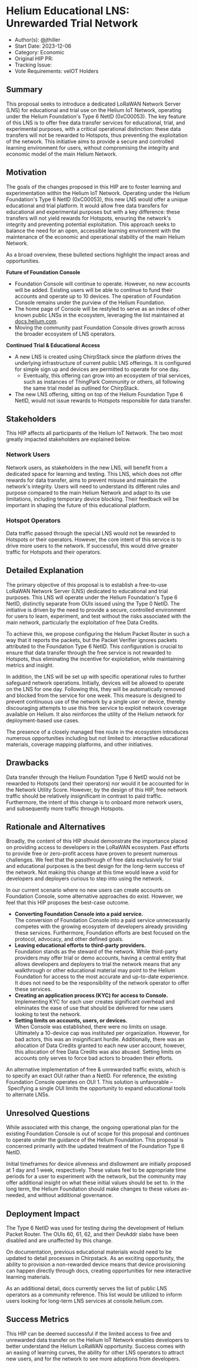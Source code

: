 # Helium Educational LNS: Unrewarded Trial Network

- Author(s): @jthiller
- Start Date: 2023-12-06
- Category: Economic
- Original HIP PR: <!-- leave this empty; maintainer will fill in ID of this pull request -->
- Tracking Issue: <!-- leave this empty; maintainer will create a discussion issue -->
- Vote Requirements: veIOT Holders

## Summary

This proposal seeks to introduce a dedicated LoRaWAN Network Server (LNS) for educational and trial use on the Helium IoT Network, operating under the Helium Foundation's Type 6 NetID (0xC00053). The key feature of this LNS is to offer free data transfer services for educational, trial, and experimental purposes, with a critical operational distinction: these data transfers will not be rewarded to Hotspots, thus preventing the exploitation of the network. This initiative aims to provide a secure and controlled learning environment for users, without compromising the integrity and economic model of the main Helium Network.

## Motivation

The goals of the changes proposed in this HIP are to foster learning and experimentation within the Helium IoT Network. Operating under the Helium Foundation's Type 6 NetID (0xC00053), this new LNS would offer a unique educational and trial platform. It would allow free data transfers for educational and experimental purposes but with a key difference: these transfers will not yield rewards for Hotspots, ensuring the network's integrity and preventing potential exploitation. This approach seeks to balance the need for an open, accessible learning environment with the maintenance of the economic and operational stability of the main Helium Network.

As a broad overview, these bulleted sections highlight the impact areas and opportunities.

**Future of Foundation Console**
- Foundation Console will continue to operate. However, no new accounts will be added. Existing users will be able to continue to fund their accounts and operate up to 10 devices. The operation of Foundation Console remains under the purview of the Helium Foundation.
- The home page of Console will be restyled to serve as an index of other known public LNSs in the ecosystem, leveraging the list maintained at [docs.helium.com](https://docs.helium.com/iot/find-a-lns-provider).
- Moving the community past Foundation Console drives growth across the broader ecosystem of LNS operators.

**Continued Trial & Educational Access**
- A new LNS is created using ChirpStack since the platform drives the underlying infrastructure of current public LNS offerings. It is configured for simple sign up and devices are permitted to operate for one day.
  - Eventually, this offering can grow into an ecosystem of trial services, such as instances of ThingPark Community or others, all following the same trial model as outlined for ChirpStack.
- The new LNS offering, sitting on top of the Helium Foundation Type 6 NetID, would not issue rewards to Hotspots responsible for data transfer.

## Stakeholders

This HIP affects all participants of the Helium IoT Network. The two most greatly impacted stakeholders are explained below.

### Network Users
Network users, as stakeholders in the new LNS, will benefit from a dedicated space for learning and testing. This LNS, which does not offer rewards for data transfer, aims to prevent misuse and maintain the network's integrity. Users will need to understand its different rules and purpose compared to the main Helium Network and adapt to its use limitations, including temporary device blocking. Their feedback will be important in shaping the future of this educational platform.

### Hotspot Operators
Data traffic passed through the special LNS would not be rewarded to Hotspots or their operators. However, the core intent of this service is to drive more users to the network. If successful, this would drive greater traffic for Hotspots and their operators.

## Detailed Explanation

The primary objective of this proposal is to establish a free-to-use LoRaWAN Network Server (LNS) dedicated to educational and trial purposes. This LNS will operate under the Helium Foundation's Type 6 NetID, distinctly separate from OUIs issued using the Type 0 NetID. The initiative is driven by the need to provide a secure, controlled environment for users to learn, experiment, and test without the risks associated with the main network, particularly the exploitation of free Data Credits.

To achieve this, we propose configuring the Helium Packet Router in such a way that it reports the packets, but the Packet Verifier ignores packets attributed to the Foundation Type 6 NetID. This configuration is crucial to ensure that data transfer through the free service is not rewarded to Hotspots, thus eliminating the incentive for exploitation, while maintaining metrics and insight.

In addition, the LNS will be set up with specific operational rules to further safeguard network operations. Initially, devices will be allowed to operate on the LNS for one day. Following this, they will be automatically removed and blocked from the service for one week. This measure is designed to prevent continuous use of the network by a single user or device, thereby discouraging attempts to use this free service to exploit network coverage available on Helium. It also reinforces the utility of the Helium network for deployment-based use cases.

The presence of a closely managed free route in the ecosystem introduces numerous opportunities including but not limited to: interactive educational materials, coverage mapping platforms, and other initiatives.

## Drawbacks

Data transfer through the Helium Foundation Type 6 NetID would not be rewarded to Hotspots (and their operators) nor would it be accounted for in the Network Utility Score. However, by the design of this HIP, free network traffic should be relatively insignificant in contrast to paid traffic. Furthermore, the intent of this change is to onboard more network users, and subsequently more traffic through Hotspots.

## Rationale and Alternatives

Broadly, the content of this HIP should demonstrate the importance placed on providing access to developers in the LoRaWAN ecosystem. Past efforts to provide free or zero-profit access have proven to present numerous challenges. We feel that the passthrough of free data exclusively for trial and educational purposes is the best design for the long-term success of the network. Not making this change at this time would leave a void for developers and deployers curious to step into using the network.

In our current scenario where no new users can create accounts on Foundation Console, some alternative approaches do exist. However, we feel that this HIP proposes the best-case outcome.

- **Converting Foundation Console into a paid service.**  
  The conversion of Foundation Console into a paid service unnecessarily competes with the growing ecosystem of developers already providing these services. Furthermore, Foundation efforts are best focused on the protocol, advocacy, and other defined goals.
- **Leaving educational efforts to third-party providers.**  
  Foundation stands as the steward of the network. While third-party providers may offer trial or demo accounts, having a central entity that allows developers and deployers to trial the network means that any walkthrough or other educational material may point to the Helium Foundation for access to the most accurate and up-to-date experience. It does not need to be the responsibility of the network operator to offer these services.
- **Creating an application process (KYC) for access to Console.**  
  Implementing KYC for each user creates significant overhead and eliminates the ease of use that should be delivered for new users looking to test the network.
- **Setting limits on accounts, users, or devices.**  
  When Console was established, there were no limits on usage. Ultimately a 10-device cap was instituted per organization. However, for bad actors, this was an insignificant hurdle. Additionally, there was an allocation of Data Credits granted to each new user account, however, this allocation of free Data Credits was also abused. Setting limits on accounts only serves to force bad actors to broaden their efforts.

An alternative implementation of free & unrewarded traffic exists, which is to specify an exact OUI rather than a NetID. For reference, the existing Foundation Console operates on OUI 1. This solution is unfavorable – Specifying a single OUI limits the opportunity to expand educational tools to alternate LNSs.

## Unresolved Questions

While associated with this change, the ongoing operational plan for the existing Foundation Console is out of scope for this proposal and continues to operate under the guidance of the Helium Foundation. This proposal is concerned primarily with the updated treatment of the Foundation Type 6 NetID.

Initial timeframes for device aliveness and disllowment are initially proposed at 1 day and 1 week, respectively. These values feel to be appropriate time periods for a user to experiment with the network, but the community may offer additional insight on what these initial values should be set to. In the long term, the Helium Foundation should make changes to these values as-needed, and without additional governance.

## Deployment Impact

The Type 6 NetID was used for testing during the development of Helium Packet Router. The OUIs 60, 61, 62, and their DevAddr slabs have been disabled and are unaffected by this change.

On documentation, previous educational materials would need to be updated to detail processes in Chirpstack. As an exciting opportunity, the ability to provision a non-rewarded device means that device provisioning can happen directly through docs, creating opportunities for new interactive learning materials.

As an additional detail, docs currently serves the list of public LNS operators as a community reference. This list would be utilized to inform users looking for long-term LNS services at console.helium.com.

## Success Metrics

This HIP can be deemed successful if the limited access to free and unrewarded data transfer on the Helium IoT Network enables developers to better understand the Helium LoRaWAN opportunity. Success comes with an easing of learning curves, the ability for other LNS operators to attract new users, and for the network to see more adoptions from developers.
